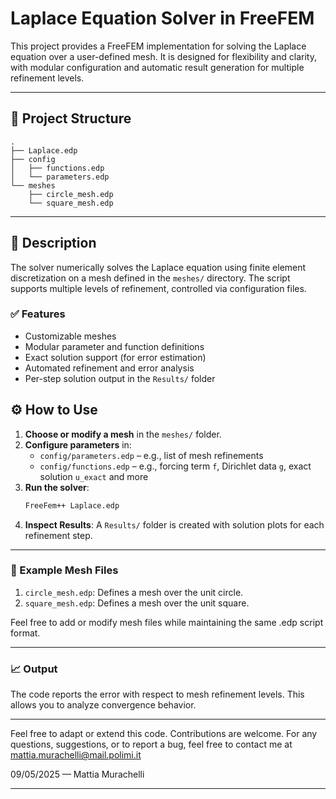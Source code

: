 # Laplace Equation Solver in FreeFEM

This project provides a FreeFEM implementation for solving the Laplace equation over a user-defined mesh. It is designed for flexibility and clarity, with modular configuration and automatic result generation for multiple refinement levels.

---

## 📁 Project Structure
```
.
├── Laplace.edp
├── config
│   ├── functions.edp
│   └── parameters.edp
└── meshes
    ├── circle_mesh.edp
    └── square_mesh.edp
```
---

## 🧩 Description

The solver numerically solves the Laplace equation using finite element discretization on a mesh defined in the `meshes/` directory. The script supports multiple levels of refinement, controlled via configuration files.

### ✅ Features

- Customizable meshes
- Modular parameter and function definitions
- Exact solution support (for error estimation)
- Automated refinement and error analysis
- Per-step solution output in the `Results/` folder

## ⚙️ How to Use

1. **Choose or modify a mesh** in the `meshes/` folder.
2. **Configure parameters** in:
   - `config/parameters.edp` – e.g., list of mesh refinements
   - `config/functions.edp` – e.g., forcing term `f`, Dirichlet data `g`, exact solution `u_exact` and more
3. **Run the solver**:
   ```bash
   FreeFem++ Laplace.edp
    ```
4. **Inspect Results**:
A `Results/` folder is created with solution plots for each refinement step.

---
### 📂 Example Mesh Files
1. `circle_mesh.edp`: Defines a mesh over the unit circle.
2. `square_mesh.edp`: Defines a mesh over the unit square.

Feel free to add or modify mesh files while maintaining the same .edp script format.

---

### 📈 Output
The code reports the error with respect to mesh refinement levels. This allows you to analyze convergence behavior.

---

Feel free to adapt or extend this code. Contributions are welcome.
For any questions, suggestions, or to report a bug, feel free to contact me at mattia.murachelli@mail.polimi.it

09/05/2025 — Mattia Murachelli

---